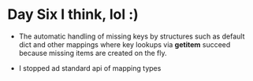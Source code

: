 # Day Six I think, lol :)

- The automatic handling of missing keys by structures such as default dict and other mappings where key lookups via __getitem__ succeed because missing items are created on the fly.


- I stopped ad standard api of mapping types

